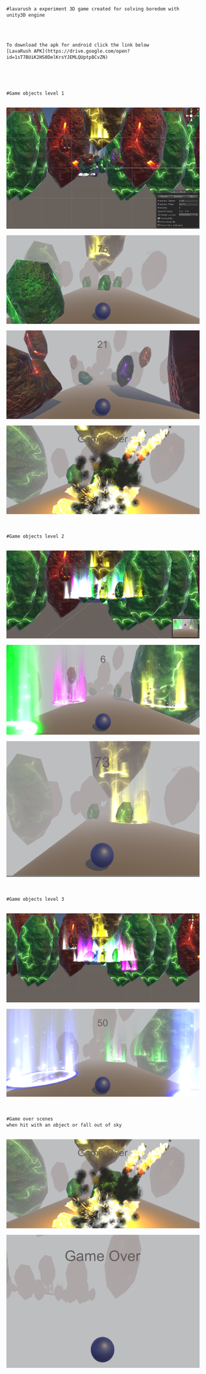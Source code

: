 ```


#lavarush a experiment 3D game created for solving boredom with unity3D engine


```


```


To download the apk for android click the link below
[LavaRush APK](https://drive.google.com/open?id=1sT7BUiK2HS0DelKrsYJEMLQUptp8CvZN)



```


```


#Game objects level 1


```


![picture](media/game_objects.png) 

![picture](media/level1_1.png) 

![picture](media/level1_3.png) 

![picture](media/level1_2.png) 

```


#Game objects level 2


```


![picture](media/game_objects_level2.png) 

![picture](media/level2_1.png) 

![picture](media/level2_2.png) 


```


#Game objects level 3


```


![picture](media/game_objects_level3.png) 


![picture](media/level3_1.png)


```


#Game over scenes 
when hit with an object or fall out of sky


```


![picture](media/level1_2.png)


![picture](media/fallout.png)

